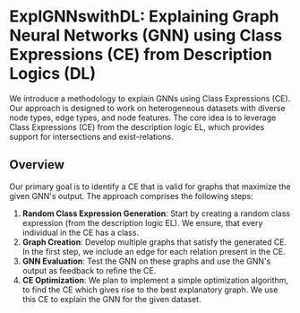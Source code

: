 # ExplGNNswithDL: Explaining Graph Neural Networks (GNN) using Class Expressions (CE) from Description Logics (DL)

We introduce a methodology to explain GNNs using Class Expressions (CE). Our approach is designed to work on heterogeneous datasets with diverse node types, edge types, and node features. The core idea is to leverage Class Expressions (CE) from the description logic EL, which provides support for intersections and exist-relations.

## Overview

Our primary goal is to identify a CE that is valid for graphs that maximize the given GNN's output. The approach comprises the following steps:

1. **Random Class Expression Generation**: Start by creating a random class expression (from the description logic EL). We ensure, that every individual in the CE has a class.
2. **Graph Creation**: Develop multiple graphs that satisfy the generated CE. In the first step, we include an edge for each relation present in the CE.
3. **GNN Evaluation**: Test the GNN on these graphs and use the GNN's output as feedback to refine the CE.
4. **CE Optimization**: We plan to implement a simple optimization algorithm, to find the CE which gives rise to the best explanatory graph. We use this CE to explain the GNN for the given dataset.
